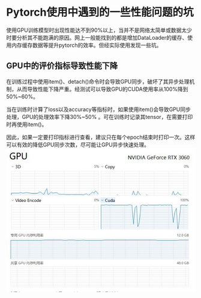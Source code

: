 # Pytorch使用中遇到的一些性能问题的坑  

使用GPU训练模型时出现性能达不到90%以上，当并不是网络太简单或数据太少时要分析其不能跑满的原因。网上一般能找到的都是增加DataLoader的缓存、使用内存缓存数据等提升pytorch的效率。但经实际使用发现一些坑。  

## GPU中的评价指标导致性能下降  

在训练过程中使用item()、detach()命令时会导致GPU同步，破坏了其异步处理机制，从而导致性能下降严重。经测试可以导致GPU的CUDA使用率从100%降到50%~60%。  

当在训练时计算了loss以及accuracy等指标时，如果使用item()会导致GPU同步处理，GPU的处理效率下降30%~50% 。可在训练时记录其tensor，在需要打印时再使用item()。  

因此，如果一定要打印指标进行查看，建议只在每个epoch结束时打印一次。这样可以有效的降低GPU同步次数，尽可能让GPU异步快速处理。  
![alt 性能图1](../images/performance1.jpg)  
